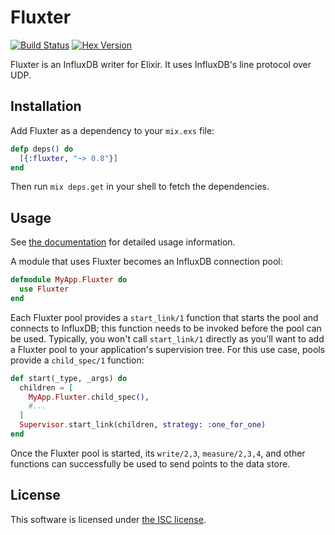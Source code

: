 # Fluxter

[![Build Status](https://travis-ci.org/lexmag/fluxter.svg?branch=master "Build Status")](https://travis-ci.org/lexmag/fluxter)
[![Hex Version](https://img.shields.io/hexpm/v/fluxter.svg "Hex Version")](https://hex.pm/packages/fluxter)

Fluxter is an InfluxDB writer for Elixir. It uses InfluxDB's line protocol over UDP.

## Installation

Add Fluxter as a dependency to your `mix.exs` file:

```elixir
defp deps() do
  [{:fluxter, "~> 0.8"}]
end
```

Then run `mix deps.get` in your shell to fetch the dependencies.

## Usage

See [the documentation](https://hexdocs.pm/fluxter) for detailed usage information.

A module that uses Fluxter becomes an InfluxDB connection pool:

```elixir
defmodule MyApp.Fluxter do
  use Fluxter
end
```

Each Fluxter pool provides a `start_link/1` function that starts the pool and connects to InfluxDB; this function needs to be invoked before the pool can be used.
Typically, you won't call `start_link/1` directly as you'll want to
add a Fluxter pool to your application's supervision tree.
For this use case, pools provide a `child_spec/1` function:

```elixir
def start(_type, _args) do
  children = [
    MyApp.Fluxter.child_spec(),
    #...
  ]
  Supervisor.start_link(children, strategy: :one_for_one)
end
```

Once the Fluxter pool is started, its `write/2,3`, `measure/2,3,4`, and other functions can successfully be used to send points to the data store.

## License

This software is licensed under [the ISC license](LICENSE).
